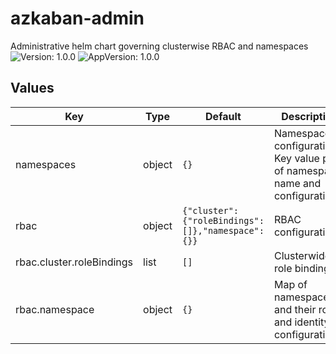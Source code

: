 <!-- Generated file. Do not edit. If you wish to add extra info provide it in _extra.gotmpl -->
# azkaban-admin

Administrative helm chart governing clusterwise RBAC and namespaces
![Version: 1.0.0](https://img.shields.io/badge/Version-1.0.0-informational?style=flat-square) ![AppVersion: 1.0.0](https://img.shields.io/badge/AppVersion-1.0.0-informational?style=flat-square)

## Values

| Key | Type | Default | Description |
|-----|------|---------|-------------|
| namespaces | object | `{}` | Namespace configuration. Key value pair of namespace name and configuration. |
| rbac | object | `{"cluster":{"roleBindings":[]},"namespace":{}}` | RBAC configuration |
| rbac.cluster.roleBindings | list | `[]` | Clusterwide role bindings. |
| rbac.namespace | object | `{}` | Map of namespaces and their role and identity configurations. |
